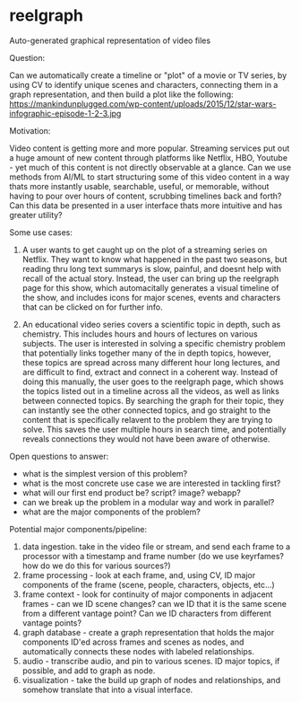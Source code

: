 # reelgraph
Auto-generated graphical representation of video files

Question:

Can we automatically create a timeline or "plot" of a movie or TV series, by using CV to identify unique scenes and characters, connecting them in a graph representation, and then build a plot like the following: https://mankindunplugged.com/wp-content/uploads/2015/12/star-wars-infographic-episode-1-2-3.jpg

Motivation:

Video content is getting more and more popular. Streaming services put out a huge amount of new content through platforms like Netflix, HBO, Youtube - yet much of this content is not directly observable at a glance. Can we use methods from AI/ML to start structuring some of this video content in a way thats more instantly usable, searchable, useful, or memorable, without having to pour over hours of content, scrubbing timelines back and forth? Can this data be presented in a user interface thats more intuitive and has greater utility?

Some use cases:

1) A user wants to get caught up on the plot of a streaming series on Netflix. They want to know what happened in the past two seasons, but reading thru long text summarys is slow, painful, and doesnt help with recall of the actual story. Instead, the user can bring up the reelgraph page for this show, which automacitally generates a visual timeline of the show, and includes icons for major scenes, events and characters that can be clicked on for further info.

2) An educational video series covers a scientific topic in depth, such as chemistry. This includes hours and hours of lectures on various subjects. The user is interested in solving a specific chemistry problem that potentially links together many of the in depth topics, however, these topics are spread across many different hour long lectures, and are difficult to find, extract and connect in a coherent way. Instead of doing this manually, the user goes to the reelgraph page, which shows the topics listed out in a timeline across all the videos, as well as links between connected topics. By searching the graph for their topic, they can instantly see the other connected topics, and go straight to the content that is specifically relavent to the problem they are trying to solve. This saves the user multiple hours in search time, and potentially reveals connections they would not have been aware of otherwise.

Open questions to answer:

- what is the simplest version of this problem?
- what is the most concrete use case we are interested in tackling first?
- what will our first end product be? script? image? webapp?
- can we break up the problem in a modular way and work in parallel?
- what are the major components of the problem?

Potential major components/pipeline:

1. data ingestion. take in the video file or stream, and send each frame to a processor with a timestamp and frame number (do we use keyrfames? how do we do this for various sources?)
2. frame processing - look at each frame, and, using CV, ID major components of the frame (scene, people, characters, objects, etc...)
3.  frame context - look for continuity of major components in adjacent frames - can we ID scene changes? can we ID that it is the same scene from a different vantage point? Can we ID characters from different vantage points?
4.  graph database - create a graph representation that holds the major components ID'ed across frames and scenes as nodes, and automatically connects these nodes with labeled relationships.
5.  audio - transcribe audio, and pin to various scenes. ID major topics, if possible, and add to graph as node.
6.  visualization - take the build up graph of nodes and relationships, and somehow translate that into a visual interface.
